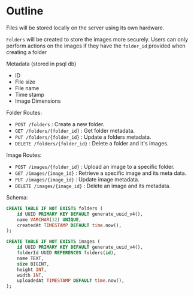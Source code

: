 # Outline


Files will be stored locally on the server using its own hardware.

`Folders` will be created to store the images more securely. Users can only perform actions on the images if they have the `folder_id` provided when creating a folder

Metadata (stored in psql db)
- ID
- File size
- File name
- Time stamp
- Image Dimensions


Folder Routes:
- `POST /folders` : Create a new folder.
- `GET /folders/{folder_id}` : Get folder metadata.
- `PUT /folders/{folder_id}` : Update a folders metadata.
- `DELETE /folders/{folder_id}` : Delete a folder and it's images.


Image Routes:
- `POST /images/{folder_id}` : Upload an image to a specific folder.
- `GET /images/{image_id}` : Retrieve a specific image and its meta data.
- `PUT /images/{image_id}` : Update image metadata.
- `DELETE /images/{image_id}` : Delete an image and its metadata.


Schema:

```sql
CREATE TABLE IF NOT EXISTS folders (
    id UUID PRIMARY KEY DEFAULT generate_uuid_v4(),
    name VARCHAR(32) UNIQUE,
    createdAt TIMESTAMP DEFAULT time.now(),
);

CREATE TABLE IF NOT EXISTS images (
    id UUID PRIMARY KEY DEFAULT generate_uuid_v4(),
    folderId UUID REFERENCES folders(id),
    name TEXT,
    size BIGINT,
    height INT,
    width INT,
    uploadedAt TIMESTAMP DEFAULT time.now(),
);
```
